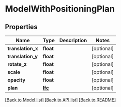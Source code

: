 # ModelWithPositioningPlan

## Properties
Name | Type | Description | Notes
------------ | ------------- | ------------- | -------------
**translation_x** | **float** |  | [optional] 
**translation_y** | **float** |  | [optional] 
**rotate_z** | **float** |  | [optional] 
**scale** | **float** |  | [optional] 
**opacity** | **float** |  | [optional] 
**plan** | [**Ifc**](Ifc.md) |  | [optional] 

[[Back to Model list]](../README.md#documentation-for-models) [[Back to API list]](../README.md#documentation-for-api-endpoints) [[Back to README]](../README.md)


